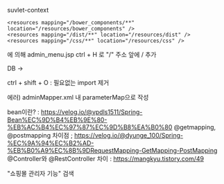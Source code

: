 suvlet-context
<!-- 추가 -->
	<resources mapping="/bower_components/**" location="/resources/bower_components" />
	<resources mapping="/dist/**" location="/resources/dist" />
	<resources mapping="/css/**" location="/resources/css" />
에 의해
admin_menu.jsp
ctrl + H 로  "/" 주소 앞에 / 추가
<link rel="stylesheet" href="/bower_components/bootstrap/dist/css/bootstrap.min.css">
  <!-- Font Awesome -->
  <link rel="stylesheet" href="/bower_components/font-awesome/css/font-awesome.min.css">
  <!-- Ionicons -->
  <link rel="stylesheet" href="/bower_components/Ionicons/css/ionicons.min.css">
  <!-- Theme style -->
  <link rel="stylesheet" href="/dist/css/AdminLTE.min.css">
  <!-- AdminLTE Skins. We have chosen the skin-blue for this starter
        page. However, you can choose any other skin. Make sure you
        apply the skin class to the body tag so the changes take effect. -->
  <link rel="stylesheet" href="/dist/css/skins/skin-blue.min.css">

  DB -> 

  ctrl + shift + O : 필요없는 import 제거


에러) adminMapper.xml 내 parameterMap으로 작성

bean이란? : https://velog.io/@vpdls1511/Spring-Bean%EC%9D%B4%EB%9E%80-%EB%AC%B4%EC%97%87%EC%9D%B8%EA%B0%80
@getmapping, @postmapping 차이점 ; https://velog.io/@dyunge_100/Spring-%EC%9A%94%EC%B2%AD-%EB%B0%A9%EC%8B%9DRequestMapping-GetMapping-PostMapping
@Controller와 @RestController 차이 : https://mangkyu.tistory.com/49


"쇼핑몰 관리자 기능" 검색